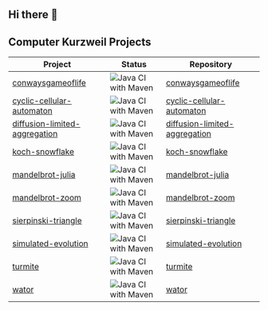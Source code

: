 ## Hi there 👋

## Computer Kurzweil Projects

| Project                                                                                 | Status                                                                                                                                 | Repository                                                                                          |
|-----------------------------------------------------------------------------------------|----------------------------------------------------------------------------------------------------------------------------------------|-----------------------------------------------------------------------------------------------------|
| [conwaysgameoflife](https://java.woehlke.org/conwaysgameoflife)                         | ![Java CI with Maven](https://github.com/Computer-Kurzweil/conwaysgameoflife/workflows/Java%20CI%20with%20Maven/badge.svg)             | [conwaysgameoflife](https://github.com/Computer-Kurzweil/conwaysgameoflife)                         |
| [cyclic-cellular-automaton](https://java.woehlke.org/cyclic-cellular-automaton)         | ![Java CI with Maven](https://github.com/Computer-Kurzweil/cyclic-cellular-automaton/workflows/Java%20CI%20with%20Maven/badge.svg)     | [cyclic-cellular-automaton](https://github.com/Computer-Kurzweil/cyclic-cellular-automaton)         |
| [diffusion-limited-aggregation](https://java.woehlke.org/diffusion-limited-aggregation) | ![Java CI with Maven](https://github.com/Computer-Kurzweil/diffusion-limited-aggregation/workflows/Java%20CI%20with%20Maven/badge.svg) | [diffusion-limited-aggregation](https://github.com/Computer-Kurzweil/diffusion-limited-aggregation) |
| [koch-snowflake](https://java.woehlke.org/koch-snowflake)                               | ![Java CI with Maven](https://github.com/Computer-Kurzweil/koch-snowflake/workflows/Java%20CI%20with%20Maven/badge.svg)                | [koch-snowflake](https://github.com/Computer-Kurzweil/koch-snowflake)                               |
| [mandelbrot-julia](https://java.woehlke.org/mandelbrot-julia)                           | ![Java CI with Maven](https://github.com/Computer-Kurzweil/mandelbrot-julia/workflows/Java%20CI%20with%20Maven/badge.svg)              | [mandelbrot-julia](https://github.com/Computer-Kurzweil/mandelbrot-julia)                           |
| [mandelbrot-zoom](https://java.woehlke.org/mandelbrot-zoom)                             | ![Java CI with Maven](https://github.com/Computer-Kurzweil/mandelbrot-zoom/workflows/Java%20CI%20with%20Maven/badge.svg)               | [mandelbrot-zoom](https://github.com/Computer-Kurzweil/mandelbrot-zoom)                             |
| [sierpinski-triangle](https://java.woehlke.org/sierpinski-triangle)                     | ![Java CI with Maven](https://github.com/Computer-Kurzweil/sierpinski-triangle/workflows/Java%20CI%20with%20Maven/badge.svg)           | [sierpinski-triangle](https://github.com/Computer-Kurzweil/sierpinski-triangle)                     | 
| [simulated-evolution](https://java.woehlke.org/simulated-evolution)                     | ![Java CI with Maven](https://github.com/Computer-Kurzweil/simulated-evolution/workflows/Java%20CI%20with%20Maven/badge.svg)           | [simulated-evolution](https://github.com/Computer-Kurzweil/simulated-evolution)                     |
| [turmite](https://java.woehlke.org/turmite)                                             | ![Java CI with Maven](https://github.com/Computer-Kurzweil/turmite/workflows/Java%20CI%20with%20Maven/badge.svg)                       | [turmite](https://github.com/Computer-Kurzweil/turmite)                                             | 
| [wator](https://java.woehlke.org/wator)                                                 | ![Java CI with Maven](https://github.com/Computer-Kurzweil/wator/workflows/Java%20CI%20with%20Maven/badge.svg)                         | [wator](https://github.com/Computer-Kurzweil/wator)                                                 |



<!--

**Here are some ideas to get you started:**

🙋‍♀️ A short introduction - what is your organization all about?
🌈 Contribution guidelines - how can the community get involved?
👩‍💻 Useful resources - where can the community find your docs? Is there anything else the community should know?
🍿 Fun facts - what does your team eat for breakfast?
🧙 Remember, you can do mighty things with the power of [Markdown](https://docs.github.com/github/writing-on-github/getting-started-with-writing-and-formatting-on-github/basic-writing-and-formatting-syntax)
-->
